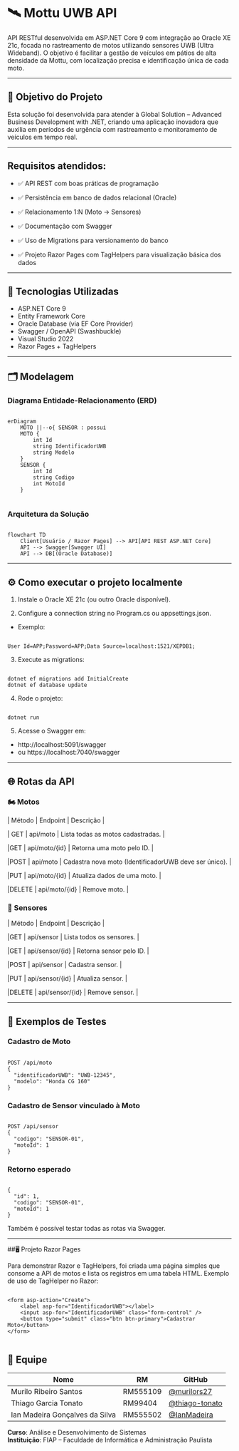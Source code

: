 # 🛰️ Mottu UWB API

API RESTful desenvolvida em ASP.NET Core 9 com integração ao Oracle XE 21c, focada no rastreamento de motos utilizando sensores UWB (Ultra Wideband).
O objetivo é facilitar a gestão de veículos em pátios de alta densidade da Mottu, com localização precisa e identificação única de cada moto.

---

## 🎯 Objetivo do Projeto

Esta solução foi desenvolvida para atender à Global Solution – Advanced Business Development with .NET, criando uma aplicação inovadora que auxilia em períodos de urgência com rastreamento e monitoramento de veículos em tempo real.

---

## Requisitos atendidos:

- ✅ API REST com boas práticas de programação

- ✅ Persistência em banco de dados relacional (Oracle)

- ✅ Relacionamento 1:N (Moto → Sensores)

- ✅ Documentação com Swagger

- ✅ Uso de Migrations para versionamento do banco

- ✅ Projeto Razor Pages com TagHelpers para visualização básica dos dados

---

## 🚀 Tecnologias Utilizadas

- ASP.NET Core 9
- Entity Framework Core
- Oracle Database (via EF Core Provider)
- Swagger / OpenAPI (Swashbuckle)
- Visual Studio 2022
- Razor Pages + TagHelpers

---

## 🗂️ Modelagem

### Diagrama Entidade-Relacionamento (ERD)

```

erDiagram
    MOTO ||--o{ SENSOR : possui
    MOTO {
        int Id
        string IdentificadorUWB
        string Modelo
    }
    SENSOR {
        int Id
        string Codigo
        int MotoId
    }
    
```

### Arquitetura da Solução

```

flowchart TD
    Client[Usuário / Razor Pages] --> API[API REST ASP.NET Core]
    API --> Swagger[Swagger UI]
    API --> DB[(Oracle Database)]

```

---

## ⚙️ Como executar o projeto localmente

1. Instale o Oracle XE 21c (ou outro Oracle disponível).

2. Configure a connection string no Program.cs ou appsettings.json.

- Exemplo:

```

User Id=APP;Password=APP;Data Source=localhost:1521/XEPDB1;

```

3. Execute as migrations:

```

dotnet ef migrations add InitialCreate
dotnet ef database update

```

4. Rode o projeto:

```

dotnet run

```


5. Acesse o Swagger em:

- http://localhost:5091/swagger
- ou https://localhost:7040/swagger

---

## 🌐 Rotas da API
### 🏍️ Motos

| Método | Endpoint                          | Descrição |

| GET | api/moto | Lista todas as motos cadastradas. |

|GET | api/moto/{id} | Retorna uma moto pelo ID. |

|POST | api/moto | Cadastra nova moto (IdentificadorUWB deve ser único). |

|PUT | api/moto/{id} | Atualiza dados de uma moto. |

|DELETE | api/moto/{id} | Remove moto. |


### 📡 Sensores

| Método | Endpoint                          | Descrição |

|GET | api/sensor |  Lista todos os sensores. |

|GET | api/sensor/{id} |  Retorna sensor pelo ID. |

|POST | api/sensor |  Cadastra sensor. |

|PUT | api/sensor/{id} |  Atualiza sensor. |

|DELETE | api/sensor/{id} |  Remove sensor. |

---

## 🧪 Exemplos de Testes

### Cadastro de Moto

```

POST /api/moto
{
  "identificadorUWB": "UWB-12345",
  "modelo": "Honda CG 160"
}

```

### Cadastro de Sensor vinculado à Moto

```

POST /api/sensor
{
  "codigo": "SENSOR-01",
  "motoId": 1
}

```

### Retorno esperado

```

{
  "id": 1,
  "codigo": "SENSOR-01",
  "motoId": 1
}

```

Também é possível testar todas as rotas via Swagger.

---

##🖥️ Projeto Razor Pages

Para demonstrar Razor e TagHelpers, foi criada uma página simples que consome a API de motos e lista os registros em uma tabela HTML.
Exemplo de uso de TagHelper no Razor:

```

<form asp-action="Create">
    <label asp-for="IdentificadorUWB"></label>
    <input asp-for="IdentificadorUWB" class="form-control" />
    <button type="submit" class="btn btn-primary">Cadastrar Moto</button>
</form>


```

## 👥 Equipe

| Nome                                | RM       | GitHub                                |
|-------------------------------------|----------|----------------------------------------|
| Murilo Ribeiro Santos               | RM555109 | [@murilors27](https://github.com/murilors27) |
| Thiago Garcia Tonato                | RM99404  | [@thiago-tonato](https://github.com/thiago-tonato) |
| Ian Madeira Gonçalves da Silva      | RM555502 | [@IanMadeira](https://github.com/IanMadeira) |

**Curso**: Análise e Desenvolvimento de Sistemas  
**Instituição**: FIAP – Faculdade de Informática e Administração Paulista

